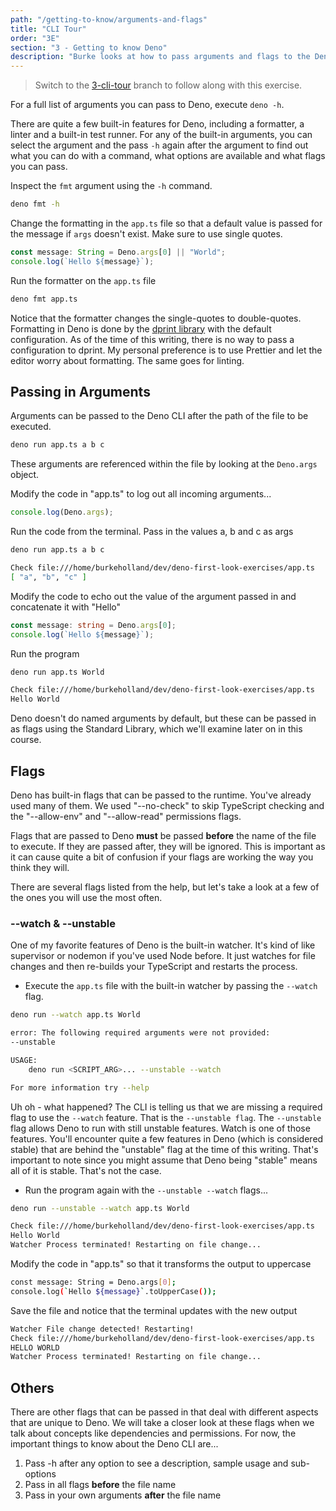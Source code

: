 ```yaml
---
path: "/getting-to-know/arguments-and-flags"
title: "CLI Tour"
order: "3E"
section: "3 - Getting to know Deno"
description: "Burke looks at how to pass arguments and flags to the Deno CLI"
---
```


> Switch to the [3-cli-tour](https://github.com/burkeholland/deno-exercises/tree/3-cli-tour) branch to follow along with this exercise.

For a full list of arguments you can pass to Deno, execute `deno -h`.

There are quite a few built-in features for Deno, including a formatter, a linter and a built-in test runner. For any of the built-in arguments, you can select the argument and the pass `-h` again after the argument to find out what you can do with a command, what options are available and what flags you can pass.

Inspect the `fmt` argument using the `-h` command.

```bash
deno fmt -h
```

Change the formatting in the `app.ts` file so that a default value is passed for the message if `args` doesn't exist. Make sure to use single quotes.

```typescript
const message: String = Deno.args[0] || "World";
console.log(`Hello ${message}`);
```

Run the formatter on the `app.ts` file

```bash
deno fmt app.ts
```

Notice that the formatter changes the single-quotes to double-quotes. Formatting in Deno is done by the [dprint library](https://github.com/dprint/dprint) with the default configuration. As of the time of this writing, there is no way to pass a configuration to dprint. My personal preference is to use Prettier and let the editor worry about formatting. The same goes for linting.

## Passing in Arguments

Arguments can be passed to the Deno CLI after the path of the file to be executed.

```bash
deno run app.ts a b c
```

These arguments are referenced within the file by looking at the `Deno.args` object.

Modify the code in "app.ts" to log out all incoming arguments...

```typescript
console.log(Deno.args);
```

Run the code from the terminal. Pass in the values a, b and c as args

```bash
deno run app.ts a b c

Check file:///home/burkeholland/dev/deno-first-look-exercises/app.ts
[ "a", "b", "c" ]
```

Modify the code to echo out the value of the argument passed in and concatenate it with "Hello"

```typescript
const message: string = Deno.args[0];
console.log(`Hello ${message}`);
```

Run the program

```bash
deno run app.ts World

Check file:///home/burkeholland/dev/deno-first-look-exercises/app.ts
Hello World
```

Deno doesn't do named arguments by default, but these can be passed in as flags using the Standard Library, which we'll examine later on in this course.

## Flags

Deno has built-in flags that can be passed to the runtime. You've already used many of them. We used "--no-check" to skip TypeScript checking and the "--allow-env" and "--allow-read" permissions flags.

Flags that are passed to Deno **must** be passed **before** the name of the file to execute. If they are passed after, they will be ignored. This is important as it can cause quite a bit of confusion if your flags are working the way you think they will.

There are several flags listed from the help, but let's take a look at a few of the ones you will use the most often.

### --watch & --unstable

One of my favorite features of Deno is the built-in watcher. It's kind of like supervisor or nodemon if you've used Node before. It just watches for file changes and then re-builds your TypeScript and restarts the process.

- Execute the `app.ts` file with the built-in watcher by passing the `--watch` flag.

```bash
deno run --watch app.ts World

error: The following required arguments were not provided:
--unstable

USAGE:
    deno run <SCRIPT_ARG>... --unstable --watch

For more information try --help
```

Uh oh - what happened? The CLI is telling us that we are missing a required flag to use the `--watch` feature. That is the `--unstable flag`. The `--unstable` flag allows Deno to run with still unstable features. Watch is one of those features. You'll encounter quite a few features in Deno (which is considered stable) that are behind the "unstable" flag at the time of this writing. That's important to note since you might assume that Deno being "stable" means all of it is stable. That's not the case.

- Run the program again with the `--unstable --watch` flags...

```bash
deno run --unstable --watch app.ts World

Check file:///home/burkeholland/dev/deno-first-look-exercises/app.ts
Hello World
Watcher Process terminated! Restarting on file change...
```

Modify the code in "app.ts" so that it transforms the output to uppercase

```bash
const message: String = Deno.args[0];
console.log(`Hello ${message}`.toUpperCase());
```

Save the file and notice that the terminal updates with the new output

```bash
Watcher File change detected! Restarting!
Check file:///home/burkeholland/dev/deno-first-look-exercises/app.ts
HELLO WORLD
Watcher Process terminated! Restarting on file change...
```

## Others

There are other flags that can be passed in that deal with different aspects that are unique to Deno. We will take a closer look at these flags when we talk about concepts like dependencies and permissions. For now, the important things to know about the Deno CLI are...

1. Pass -h after any option to see a description, sample usage and sub-options
1. Pass in all flags **before** the file name
1. Pass in your own arguments **after** the file name
